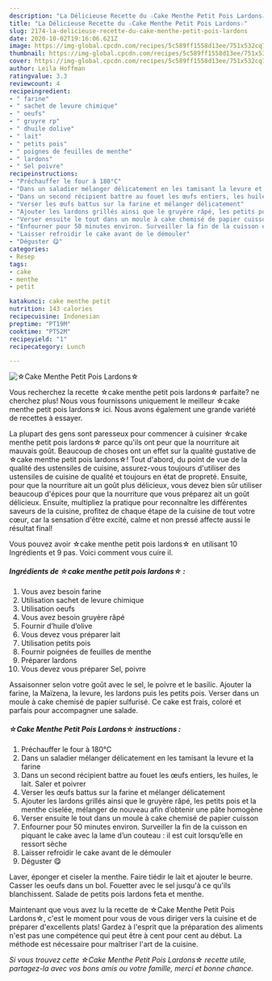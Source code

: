 ```yaml
---
description: "La Délicieuse Recette du ☆Cake Menthe Petit Pois Lardons☆"
title: "La Délicieuse Recette du ☆Cake Menthe Petit Pois Lardons☆"
slug: 2174-la-delicieuse-recette-du-cake-menthe-petit-pois-lardons
date: 2020-10-02T19:16:06.621Z
image: https://img-global.cpcdn.com/recipes/5c589ff1558d13ee/751x532cq70/☆cake-menthe-petit-pois-lardons☆-photo-principale-de-la-recette.jpg
thumbnail: https://img-global.cpcdn.com/recipes/5c589ff1558d13ee/751x532cq70/☆cake-menthe-petit-pois-lardons☆-photo-principale-de-la-recette.jpg
cover: https://img-global.cpcdn.com/recipes/5c589ff1558d13ee/751x532cq70/☆cake-menthe-petit-pois-lardons☆-photo-principale-de-la-recette.jpg
author: Leila Hoffman
ratingvalue: 3.3
reviewcount: 4
recipeingredient:
- " farine"
- " sachet de levure chimique"
- " oeufs"
- " gruyre rp"
- " dhuile dolive"
- " lait"
- " petits pois"
- " poignes de feuilles de menthe"
- " lardons"
- " Sel poivre"
recipeinstructions:
- "Préchauffer le four à 180°C"
- "Dans un saladier mélanger délicatement en les tamisant la levure et la farine"
- "Dans un second récipient battre au fouet les œufs entiers, les huiles, le lait. Saler et poivrer"
- "Verser les œufs battus sur la farine et mélanger délicatement"
- "Ajouter les lardons grillés ainsi que le gruyère râpé, les petits pois et la menthe ciselée, mélanger de nouveau afin d’obtenir une pâte homogène"
- "Verser ensuite le tout dans un moule à cake chemisé de papier cuisson"
- "Enfourner pour 50 minutes environ. Surveiller la fin de la cuisson en piquant le cake avec la lame d’un couteau : il est cuit lorsqu’elle en ressort sèche"
- "Laisser refroidir le cake avant de le démouler"
- "Déguster 😋"
categories:
- Resep
tags:
- cake
- menthe
- petit

katakunci: cake menthe petit 
nutrition: 143 calories
recipecuisine: Indonesian
preptime: "PT19M"
cooktime: "PT52M"
recipeyield: "1"
recipecategory: Lunch

---
```



![☆Cake Menthe Petit Pois Lardons☆](https://img-global.cpcdn.com/recipes/5c589ff1558d13ee/751x532cq70/☆cake-menthe-petit-pois-lardons☆-photo-principale-de-la-recette.jpg)

Vous recherchez la recette ☆cake menthe petit pois lardons☆ parfaite? ne cherchez plus! Nous vous fournissons uniquement le meilleur ☆cake menthe petit pois lardons☆ ici. Nous avons également une grande variété de recettes à essayer.

La plupart des gens sont paresseux pour commencer à cuisiner ☆cake menthe petit pois lardons☆ parce qu'ils ont peur que la nourriture ait mauvais goût. Beaucoup de choses ont un effet sur la qualité gustative de ☆cake menthe petit pois lardons☆! Tout d'abord, du point de vue de la qualité des ustensiles de cuisine, assurez-vous toujours d'utiliser des ustensiles de cuisine de qualité et toujours en état de propreté. Ensuite, pour que la nourriture ait un goût plus délicieux, vous devez bien sûr utiliser beaucoup d'épices pour que la nourriture que vous préparez ait un goût délicieux. Ensuite, multipliez la pratique pour reconnaître les différentes saveurs de la cuisine, profitez de chaque étape de la cuisine de tout votre cœur, car la sensation d'être excité, calme et non pressé affecte aussi le résultat final!

<!--inarticleads1-->

Vous pouvez avoir ☆cake menthe petit pois lardons☆ en utilisant 10 Ingrédients et 9 pas. Voici comment vous cuire il.

##### Ingrédients de ☆cake menthe petit pois lardons☆ :

1. Vous avez besoin  farine
1. Utilisation  sachet de levure chimique
1. Utilisation  oeufs
1. Vous avez besoin  gruyère râpé
1. Fournir  d’huile d’olive
1. Vous devez vous préparer  lait
1. Utilisation  petits pois
1. Fournir  poignées de feuilles de menthe
1. Préparer  lardons
1. Vous devez vous préparer  Sel, poivre


Assaisonner selon votre goût avec le sel, le poivre et le basilic. Ajouter la farine, la Maïzena, la levure, les lardons puis les petits pois. Verser dans un moule à cake chemisé de papier sulfurisé. Ce cake est frais, coloré et parfais pour accompagner une salade. 

<!--inarticleads2-->

##### ☆Cake Menthe Petit Pois Lardons☆ instructions :

1. Préchauffer le four à 180°C
1. Dans un saladier mélanger délicatement en les tamisant la levure et la farine
1. Dans un second récipient battre au fouet les œufs entiers, les huiles, le lait. Saler et poivrer
1. Verser les œufs battus sur la farine et mélanger délicatement
1. Ajouter les lardons grillés ainsi que le gruyère râpé, les petits pois et la menthe ciselée, mélanger de nouveau afin d’obtenir une pâte homogène
1. Verser ensuite le tout dans un moule à cake chemisé de papier cuisson
1. Enfourner pour 50 minutes environ. Surveiller la fin de la cuisson en piquant le cake avec la lame d’un couteau : il est cuit lorsqu’elle en ressort sèche
1. Laisser refroidir le cake avant de le démouler
1. Déguster 😋


Laver, éponger et ciseler la menthe. Faire tiédir le lait et ajouter le beurre. Casser les oeufs dans un bol. Fouetter avec le sel jusqu&#39;à ce qu&#39;ils blanchissent. Salade de petits pois lardons feta et menthe. 

<!--inarticleads1-->

<p>
Maintenant que vous avez lu la recette de ☆Cake Menthe Petit Pois Lardons☆, c'est le moment pour vous de vous diriger vers la cuisine et de préparer d'excellents plats! Gardez à l'esprit que la préparation des aliments n'est pas une compétence qui peut être à cent pour cent au début. La méthode est nécessaire pour maîtriser l'art de la cuisine.
</p>

<p>
<i>Si vous trouvez cette ☆Cake Menthe Petit Pois Lardons☆ recette utile, partagez-la avec vos bons amis ou votre famille, merci et bonne chance.</i>
</p>

